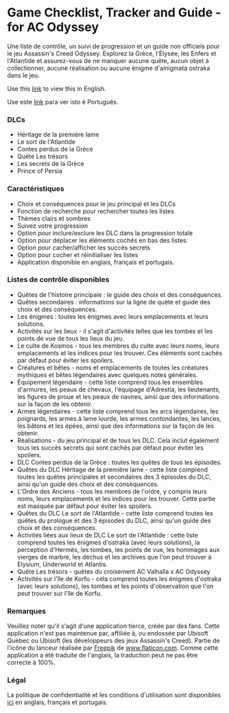 # Game Checklist, Tracker and Guide - for AC Odyssey

Une liste de contrôle, un suivi de progression et un guide non officiels pour le jeu Assassin's Creed Odyssey. Explorez la Grèce, l'Élysée, les Enfers et l'Atlantide et assurez-vous de ne manquer aucune quête, aucun objet à collectionner, aucune réalisation ou aucune énigme d'ainigmata ostraka dans le jeu.



Use this [link](https://github.com/MMagg-dev/Game-Checklist-for-AC-Odyssey/blob/master/README.md) to view this in English.

Use este [link](https://github.com/MMagg-dev/Game-Checklist-for-AC-Odyssey/blob/master/README_pt.md) para ver isto é Português.


### DLCs
* Héritage de la première lame
* Le sort de l\'Atlantide
* Contes perdus de la Grèce
* Quête Les trésors
* Les secrets de la Grèce
* Prince of Persia


### Caractéristiques
* Choix et conséquences pour le jeu principal et les DLCs
* Fonction de recherche pour rechercher toutes les listes
* Thèmes clairs et sombres
* Suivez votre progression
* Option pour inclure/exclure les DLC dans la progression totale
* Option pour déplacer les éléments cochés en bas des listes.
* Option pour cacher/afficher les succès secrets
* Option pour cocher et réinitialiser les listes
* Application disponible en anglais, français et portugais.


### Listes de contrôle disponibles
* Quêtes de l'histoire principale : le guide des choix et des conséquences.
* Quêtes secondaires : informations sur la ligne de quête et guide des choix et des conséquences.
* Les énigmes : toutes les énigmes avec leurs emplacements et leurs solutions.
* Activités sur les lieux - il s'agit d'activités telles que les tombes et les points de vue de tous les lieux du jeu.
* Le culte de Kosmos - tous les membres du culte avec leurs noms, leurs emplacements et les indices pour les trouver. Ces éléments sont cachés par défaut pour éviter les spoilers.
* Créatures et bêtes - noms et emplacements de toutes les créatures mythiques et bêtes légendaires avec quelques notes générales.
* Équipement légendaire - cette liste comprend tous les ensembles d'armures, les peaux de chevaux, l'équipage d'Adrestia, les lieutenants, les figures de proue et les peaux de navires, ainsi que des informations sur la façon de les obtenir.
* Armes légendaires - cette liste comprend tous les arcs légendaires, les poignards, les armes à lame lourde, les armes contondantes, les lances, les bâtons et les épées, ainsi que des informations sur la façon de les obtenir.
* Réalisations - du jeu principal et de tous les DLC. Cela inclut également tous les succès secrets qui sont cachés par défaut pour éviter les spoilers.
* DLC Contes perdus de la Grèce : toutes les quêtes de tous les épisodes.
* Quêtes du DLC Héritage de la première lame - cette liste comprend toutes les quêtes principales et secondaires des 3 épisodes du DLC, ainsi qu'un guide des choix et des conséquences.
* L'Ordre des Anciens - tous les membres de l'ordre, y compris leurs noms, leurs emplacements et les indices pour les trouver. Cette partie est masquée par défaut pour éviter les spoilers.
* Quêtes du DLC Le sort de l'Atlantide - cette liste comprend toutes les quêtes du prologue et des 3 épisodes du DLC, ainsi qu'un guide des choix et des conséquences.
* Activités liées aux lieux de DLC Le sort de l'Atlantide : cette liste comprend toutes les énigmes d'ostraka (avec leurs solutions), la perception d'Hermès, les tombes, les points de vue, les hommages aux vierges de marbre, les déchus et les archives que l'on peut trouver à Elysium, Underworld et Atlantis.
* Quête Les trésors - quêtes du croisement AC Valhalla x AC Odyssey
* Activités sur l'île de Korfu - cela comprend toutes les énigmes d'ostraka (avec leurs solutions), les tombes et les points d'observation que l'on peut trouver sur l'île de Korfu.



### Remarques
Veuillez noter qu'il s'agit d'une application tierce, créée par des fans. Cette application n'est pas maintenue par, affiliée à, ou endossée par Ubisoft Québec ou Ubisoft (les développeurs des jeux Assassin's Creed).
Partie de l'icône du lanceur réalisée par <a href="https://www.flaticon.com/authors/freepik" title="Freepik">Freepik</a> de <a href="https://www.flaticon.com/" title="Flaticon">www.flaticon.com</a>.
Comme cette application a été traduite de l'anglais, la traduction peut ne pas être correcte à 100%.

### Légal
La politique de confidentialité et les conditions d'utilisation sont disponibles [ici](https://github.com/MMagg-dev/Game-Checklist-for-AC-Odyssey/tree/master/Legal) en anglais, français et portugais.
